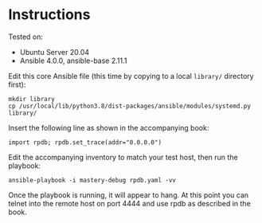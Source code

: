 # Instructions

Tested on:
- Ubuntu Server 20.04
- Ansible 4.0.0, ansible-base 2.11.1

Edit this core Ansible file (this time by copying to a local `library/` directory first):

    mkdir library
    cp /usr/local/lib/python3.8/dist-packages/ansible/modules/systemd.py library/

Insert the following line as shown in the accompanying book:

    import rpdb; rpdb.set_trace(addr="0.0.0.0")

Edit the accompanying inventory to match your test host, then run the playbook:

    ansible-playbook -i mastery-debug rpdb.yaml -vv

Once the playbook is running, it will appear to hang. At this point you can telnet into the remote host on port 4444 and use rpdb as described in the book.

